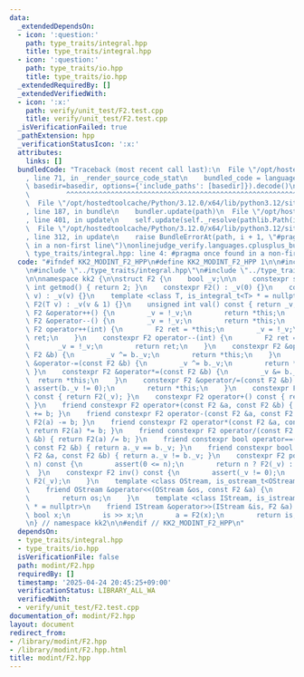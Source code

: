 ```yaml
---
data:
  _extendedDependsOn:
  - icon: ':question:'
    path: type_traits/integral.hpp
    title: type_traits/integral.hpp
  - icon: ':question:'
    path: type_traits/io.hpp
    title: type_traits/io.hpp
  _extendedRequiredBy: []
  _extendedVerifiedWith:
  - icon: ':x:'
    path: verify/unit_test/F2.test.cpp
    title: verify/unit_test/F2.test.cpp
  _isVerificationFailed: true
  _pathExtension: hpp
  _verificationStatusIcon: ':x:'
  attributes:
    links: []
  bundledCode: "Traceback (most recent call last):\n  File \"/opt/hostedtoolcache/Python/3.12.0/x64/lib/python3.12/site-packages/onlinejudge_verify/documentation/build.py\"\
    , line 71, in _render_source_code_stat\n    bundled_code = language.bundle(stat.path,\
    \ basedir=basedir, options={'include_paths': [basedir]}).decode()\n          \
    \         ^^^^^^^^^^^^^^^^^^^^^^^^^^^^^^^^^^^^^^^^^^^^^^^^^^^^^^^^^^^^^^^^^^^^^^^^^^^^^^^^^\n\
    \  File \"/opt/hostedtoolcache/Python/3.12.0/x64/lib/python3.12/site-packages/onlinejudge_verify/languages/cplusplus.py\"\
    , line 187, in bundle\n    bundler.update(path)\n  File \"/opt/hostedtoolcache/Python/3.12.0/x64/lib/python3.12/site-packages/onlinejudge_verify/languages/cplusplus_bundle.py\"\
    , line 401, in update\n    self.update(self._resolve(pathlib.Path(included), included_from=path))\n\
    \  File \"/opt/hostedtoolcache/Python/3.12.0/x64/lib/python3.12/site-packages/onlinejudge_verify/languages/cplusplus_bundle.py\"\
    , line 312, in update\n    raise BundleErrorAt(path, i + 1, \"#pragma once found\
    \ in a non-first line\")\nonlinejudge_verify.languages.cplusplus_bundle.BundleErrorAt:\
    \ type_traits/integral.hpp: line 4: #pragma once found in a non-first line\n"
  code: "#ifndef KK2_MODINT_F2_HPP\n#define KK2_MODINT_F2_HPP 1\n\n#include <cassert>\n\
    \n#include \"../type_traits/integral.hpp\"\n#include \"../type_traits/io.hpp\"\
    \n\nnamespace kk2 {\n\nstruct F2 {\n    bool _v;\n\n    constexpr static unsigned\
    \ int getmod() { return 2; }\n    constexpr F2() : _v(0) {}\n    constexpr F2(bool\
    \ v) : _v(v) {}\n    template <class T, is_integral_t<T> * = nullptr> constexpr\
    \ F2(T v) : _v(v & 1) {}\n    unsigned int val() const { return _v; }\n    constexpr\
    \ F2 &operator++() {\n        _v = !_v;\n        return *this;\n    }\n    constexpr\
    \ F2 &operator--() {\n        _v = !_v;\n        return *this;\n    }\n    constexpr\
    \ F2 operator++(int) {\n        F2 ret = *this;\n        _v = !_v;\n        return\
    \ ret;\n    }\n    constexpr F2 operator--(int) {\n        F2 ret = *this;\n \
    \       _v = !_v;\n        return ret;\n    }\n    constexpr F2 &operator+=(const\
    \ F2 &b) {\n        _v ^= b._v;\n        return *this;\n    }\n    constexpr F2\
    \ &operator-=(const F2 &b) {\n        _v ^= b._v;\n        return *this;\n   \
    \ }\n    constexpr F2 &operator*=(const F2 &b) {\n        _v &= b._v;\n      \
    \  return *this;\n    }\n    constexpr F2 &operator/=(const F2 &b) {\n       \
    \ assert(b._v != 0);\n        return *this;\n    }\n    constexpr F2 operator-()\
    \ const { return F2(_v); }\n    constexpr F2 operator+() const { return F2(_v);\
    \ }\n    friend constexpr F2 operator+(const F2 &a, const F2 &b) { return F2(a)\
    \ += b; }\n    friend constexpr F2 operator-(const F2 &a, const F2 &b) { return\
    \ F2(a) -= b; }\n    friend constexpr F2 operator*(const F2 &a, const F2 &b) {\
    \ return F2(a) *= b; }\n    friend constexpr F2 operator/(const F2 &a, const F2\
    \ &b) { return F2(a) /= b; }\n    friend constexpr bool operator==(const F2 &a,\
    \ const F2 &b) { return a._v == b._v; }\n    friend constexpr bool operator!=(const\
    \ F2 &a, const F2 &b) { return a._v != b._v; }\n    constexpr F2 pow(long long\
    \ n) const {\n        assert(0 <= n);\n        return n ? F2(_v) : F2(1);\n  \
    \  }\n    constexpr F2 inv() const {\n        assert(_v != 0);\n        return\
    \ F2(_v);\n    }\n    template <class OStream, is_ostream_t<OStream> * = nullptr>\n\
    \    friend OStream &operator<<(OStream &os, const F2 &a) {\n        os << a._v;\n\
    \        return os;\n    }\n    template <class IStream, is_istream_t<IStream>\
    \ * = nullptr>\n    friend IStream &operator>>(IStream &is, F2 &a) {\n       \
    \ bool x;\n        is >> x;\n        a = F2(x);\n        return is;\n    }\n};\n\
    \n} // namespace kk2\n\n#endif // KK2_MODINT_F2_HPP\n"
  dependsOn:
  - type_traits/integral.hpp
  - type_traits/io.hpp
  isVerificationFile: false
  path: modint/F2.hpp
  requiredBy: []
  timestamp: '2025-04-24 20:45:25+09:00'
  verificationStatus: LIBRARY_ALL_WA
  verifiedWith:
  - verify/unit_test/F2.test.cpp
documentation_of: modint/F2.hpp
layout: document
redirect_from:
- /library/modint/F2.hpp
- /library/modint/F2.hpp.html
title: modint/F2.hpp
---
```

